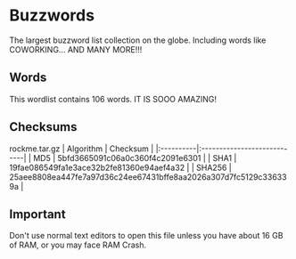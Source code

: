 # Buzzwords  
The largest buzzword list collection on the globe. Including words like COWORKING... AND MANY MORE!!!
## Words  
This wordlist contains 106 words. IT IS SOOO AMAZING!
## Checksums
rockme.tar.gz
| Algorithm | Checksum |
|:----------|:----------------------------|
| MD5       | 5bfd3665091c06a0c360f4c2091e6301 |
| SHA1      | 19fae086549fa1e3ace32b2fe81360e94aef4a32 |
| SHA256    | 25aee8808ea447fe7a97d36c24ee67431bffe8aa2026a307d7fc5129c336339a |
## Important
Don't use normal text editors to open this file unless you have about 16 GB of RAM, or you may face RAM Crash.
